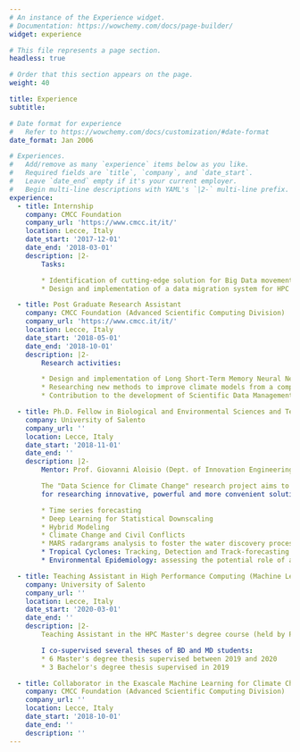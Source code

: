 ```yaml
---
# An instance of the Experience widget.
# Documentation: https://wowchemy.com/docs/page-builder/
widget: experience

# This file represents a page section.
headless: true

# Order that this section appears on the page.
weight: 40

title: Experience
subtitle:

# Date format for experience
#   Refer to https://wowchemy.com/docs/customization/#date-format
date_format: Jan 2006

# Experiences.
#   Add/remove as many `experience` items below as you like.
#   Required fields are `title`, `company`, and `date_start`.
#   Leave `date_end` empty if it's your current employer.
#   Begin multi-line descriptions with YAML's `|2-` multi-line prefix.
experience:
  - title: Internship
    company: CMCC Foundation
    company_url: 'https://www.cmcc.it/it/'
    location: Lecce, Italy
    date_start: '2017-12-01'
    date_end: '2018-03-01'
    description: |2-
        Tasks:

        * Identification of cutting-edge solution for Big Data movement in scientific environments
        * Design and implementation of a data migration system for HPC infrastructures

  - title: Post Graduate Research Assistant
    company: CMCC Foundation (Advanced Scientific Computing Division)
    company_url: 'https://www.cmcc.it/it/'
    location: Lecce, Italy
    date_start: '2018-05-01'
    date_end: '2018-10-01'
    description: |2-
        Research activities:

        * Design and implementation of Long Short-Term Memory Neural Networks for predicting daily mean sea levels for different coastal locations in the Southern Adriatic Northern Ionian (SANI) domain in the Mediterranean sea
        * Researching new methods to improve climate models from a computational standpoint, by exploiting Machine Learning and Deep Learning algorithms
        * Contribution to the development of Scientific Data Management activities relating to the Ophidia Big Data Analytics Framework

  - title: Ph.D. Fellow in Biological and Environmental Sciences and Technologies
    company: University of Salento
    company_url: ''
    location: Lecce, Italy
    date_start: '2018-11-01'
    date_end: ''
    description: |2-
        Mentor: Prof. Giovanni Aloisio (Dept. of Innovation Engineering)

        The "Data Science for Climate Change" research project aims to address the convergence between Data Science and Climate Change
        for researching innovative, powerful and more convenient solutions. Currently, the topics under investigation are as follows:

        * Time series forecasting
        * Deep Learning for Statistical Downscaling
        * Hybrid Modeling
        * Climate Change and Civil Conflicts
        * MARS radargrams analysis to foster the water discovery process
        * Tropical Cyclones: Tracking, Detection and Track-forecasting
        * Environmental Epidemiology: assessing the potential role of air pollution on the COVID-19 mortality in Italy

  - title: Teaching Assistant in High Performance Computing (Machine Learning exercises)
    company: University of Salento
    company_url: ''
    location: Lecce, Italy
    date_start: '2020-03-01'
    date_end: ''
    description: |2-
        Teaching Assistant in the HPC Master's degree course (held by Prof. Giovanni Aloisio)

        I co-supervised several theses of BD and MD students:
        * 6 Master's degree thesis supervised between 2019 and 2020
        * 3 Bachelor's degree thesis supervised in 2019

  - title: Collaborator in the Exascale Machine Learning for Climate Change (EMLC2) research unit
    company: CMCC Foundation (Advanced Scientific Computing Division)
    company_url: ''
    location: Lecce, Italy
    date_start: '2018-10-01'
    date_end: ''
    description: ''
---
```

